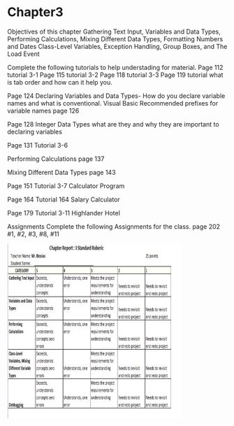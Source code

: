 # Chapter3

Objectives of this chapter
Gathering Text Input, Variables and Data Types, Performing Calculations, Mixing Different Data Types, Formatting Numbers and Dates
Class-Level Variables, Exception Handling, Group Boxes, and The Load Event


Complete the following tutorials to help understading for material.
Page 112 tutorial 3-1
Page 115 tutorial 3-2
Page 118 tutorial 3-3
Page 119 tutorial what is tab order and how can it help you.

Page 124 Declaring Variables and Data Types- How do you declare variable names and what is conventional.
Visual Basic Recommended prefixes for variable names page 126

Page 128 Integer Data Types what are they and why they are important to declaring variables

Page 131 Tutorial 3-6 

Performing Calculations page 137

Mixing Different Data Types page 143 

Page 151 Tutorial 3-7 Calculator Program

Page 164 Tutorial 164 Salary Calculator

Page 179 Tutorial 3-11 Highlander Hotel

Assignments
Complete the following Assignments for the class.
page 202 #1, #2, #3, #8, #11


<img src="VBChapter3.JPG" height="400" width="400">
